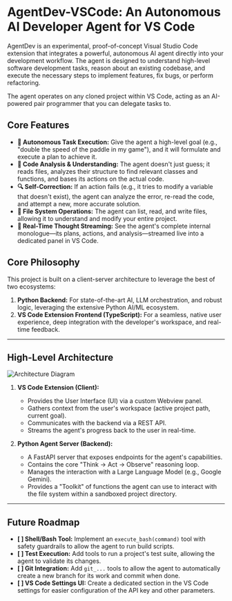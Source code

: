 # AgentDev-VSCode: An Autonomous AI Developer Agent for VS Code

AgentDev is an experimental, proof-of-concept Visual Studio Code extension that integrates a powerful, autonomous AI agent directly into your development workflow. The agent is designed to understand high-level software development tasks, reason about an existing codebase, and execute the necessary steps to implement features, fix bugs, or perform refactoring.

The agent operates on any cloned project within VS Code, acting as an AI-powered pair programmer that you can delegate tasks to.

## Core Features

-   **🤖 Autonomous Task Execution:** Give the agent a high-level goal (e.g., "double the speed of the paddle in my game"), and it will formulate and execute a plan to achieve it.
-   **🧠 Code Analysis & Understanding:** The agent doesn't just guess; it reads files, analyzes their structure to find relevant classes and functions, and bases its actions on the actual code.
-   **🔍 Self-Correction:** If an action fails (e.g., it tries to modify a variable that doesn't exist), the agent can analyze the error, re-read the code, and attempt a new, more accurate solution.
-   **📄 File System Operations:** The agent can list, read, and write files, allowing it to understand and modify your entire project.
-   **💬 Real-Time Thought Streaming:** See the agent's complete internal monologue—its plans, actions, and analysis—streamed live into a dedicated panel in VS Code.

## Core Philosophy

This project is built on a client-server architecture to leverage the best of two ecosystems:

1.  **Python Backend:** For state-of-the-art AI, LLM orchestration, and robust logic, leveraging the extensive Python AI/ML ecosystem.
2.  **VS Code Extension Frontend (TypeScript):** For a seamless, native user experience, deep integration with the developer's workspace, and real-time feedback.

---

## High-Level Architecture

![Architecture Diagram](https://i.imgur.com/your-architecture-diagram.png)  <!-- We will create this diagram later -->

1.  **VS Code Extension (Client):**
    *   Provides the User Interface (UI) via a custom Webview panel.
    *   Gathers context from the user's workspace (active project path, current goal).
    *   Communicates with the backend via a REST API.
    *   Streams the agent's progress back to the user in real-time.

2.  **Python Agent Server (Backend):**
    *   A FastAPI server that exposes endpoints for the agent's capabilities.
    *   Contains the core "Think -> Act -> Observe" reasoning loop.
    *   Manages the interaction with a Large Language Model (e.g., Google Gemini).
    *   Provides a "Toolkit" of functions the agent can use to interact with the file system within a sandboxed project directory.

---

## Future Roadmap

-   **[ ] Shell/Bash Tool:** Implement an `execute_bash(command)` tool with safety guardrails to allow the agent to run build scripts.
-   **[ ] Test Execution:** Add tools to run a project's test suite, allowing the agent to validate its changes.
-   **[ ] Git Integration:** Add `git_...` tools to allow the agent to automatically create a new branch for its work and commit when done.
-   **[ ] VS Code Settings UI:** Create a dedicated section in the VS Code settings for easier configuration of the API key and other parameters.